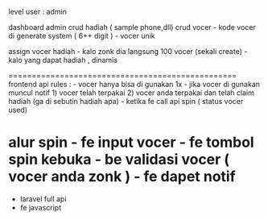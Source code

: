 level user  : admin 

dashboard admin 
crud hadiah ( sample phone,dll)
crud vocer 
	- kode vocer di generate system ( 6++ digit )
	- vocer unik

assign vocer hadiah 
	- kalo zonk dia langsung 100 vocer (sekali create)
	- kalo yang dapat hadiah , dinamis


=================================================
frontend api
rules :
	 - vocer hanya bisa di gunakan 1x 
	 - jika vocer di gunakan muncul notif 
		1) vocer telah terpakai
		2) vocer anda terpakai dan telah claim hadiah (ga di sebutin hadiah apa)
	- ketika fe call api spin ( status vocer used)



alur spin
	- fe input vocer
	- fe tombol spin kebuka
	- be validasi vocer ( vocer anda zonk ) 
	- fe dapet notif
==================================================
- laravel full api
- fe javascript	

	


